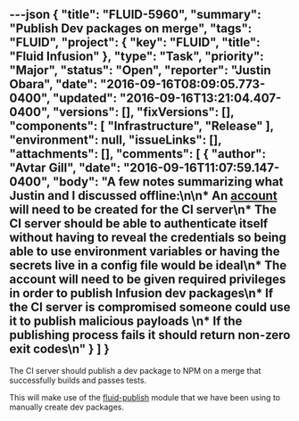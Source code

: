 ---json
{
  "title": "FLUID-5960",
  "summary": "Publish Dev packages on merge",
  "tags": "FLUID",
  "project": {
    "key": "FLUID",
    "title": "Fluid Infusion"
  },
  "type": "Task",
  "priority": "Major",
  "status": "Open",
  "reporter": "Justin Obara",
  "date": "2016-09-16T08:09:05.773-0400",
  "updated": "2016-09-16T13:21:04.407-0400",
  "versions": [],
  "fixVersions": [],
  "components": [
    "Infrastructure",
    "Release"
  ],
  "environment": null,
  "issueLinks": [],
  "attachments": [],
  "comments": [
    {
      "author": "Avtar Gill",
      "date": "2016-09-16T11:07:59.147-0400",
      "body": "A few notes summarizing what Justin and I discussed offline:\n\n* An [account](https://www.npmjs.com/signup) will need to be created for the CI server\n* The CI server should be able to authenticate itself without having to reveal the credentials so being able to use environment variables or having the secrets live in a config file would be ideal\n* The account will need to be given required privileges in order to publish Infusion dev packages\n* If the CI server is compromised someone could use it to publish malicious payloads&#x20;\n* If the publishing process fails it should return non-zero exit codes\n"
    }
  ]
}
---
The CI server should publish a dev package to NPM on a merge that successfully builds and passes tests.

This will make use of the [fluid-publish](https://github.com/fluid-project/fluid-publish) module that we have been using to manually create dev packages.

        